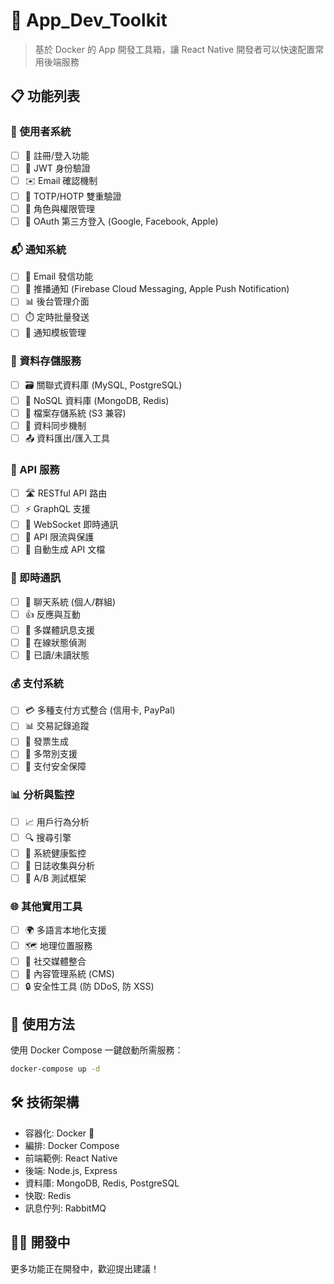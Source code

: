 # 🚀 App_Dev_Toolkit

> 基於 Docker 的 App 開發工具箱，讓 React Native 開發者可以快速配置常用後端服務

## 📋 功能列表

### 👤 使用者系統
 - [ ] 🔐 註冊/登入功能
 - [ ] 🔑 JWT 身份驗證
 - [ ] ✉️ Email 確認機制
 - [ ] 🔢 TOTP/HOTP 雙重驗證
 - [ ] 👥 角色與權限管理
 - [ ] 🔄 OAuth 第三方登入 (Google, Facebook, Apple)

### 📬 通知系統
 - [ ] 📧 Email 發信功能
 - [ ] 📱 推播通知 (Firebase Cloud Messaging, Apple Push Notification)
 - [ ] 📊 後台管理介面
 - [ ] ⏱️ 定時批量發送
 - [ ] 📝 通知模板管理

### 💾 資料存儲服務
 - [ ] 🗃️ 關聯式資料庫 (MySQL, PostgreSQL)
 - [ ] 📄 NoSQL 資料庫 (MongoDB, Redis)
 - [ ] 📁 檔案存儲系統 (S3 兼容)
 - [ ] 🔄 資料同步機制
 - [ ] 📤 資料匯出/匯入工具

### 🔄 API 服務
 - [ ] 🛣️ RESTful API 路由
 - [ ] ⚡ GraphQL 支援
 - [ ] 🔌 WebSocket 即時通訊
 - [ ] 🚧 API 限流與保護
 - [ ] 📖 自動生成 API 文檔

### 💬 即時通訊
 - [ ] 💭 聊天系統 (個人/群組)
 - [ ] 👍 反應與互動
 - [ ] 📎 多媒體訊息支援
 - [ ] 📡 在線狀態偵測
 - [ ] 📝 已讀/未讀狀態

### 💰 支付系統
 - [ ] 💳 多種支付方式整合 (信用卡, PayPal)
 - [ ] 📊 交易記錄追蹤
 - [ ] 🧾 發票生成
 - [ ] 💱 多幣別支援
 - [ ] 🔐 支付安全保障

### 📊 分析與監控
 - [ ] 📈 用戶行為分析
 - [ ] 🔍 搜尋引擎
 - [ ] 🚥 系統健康監控
 - [ ] 📝 日誌收集與分析
 - [ ] 🧪 A/B 測試框架

### 🌐 其他實用工具
 - [ ] 🌍 多語言本地化支援
 - [ ] 🗺️ 地理位置服務
 - [ ] 🔗 社交媒體整合
 - [ ] 🧩 內容管理系統 (CMS)
 - [ ] 🔒 安全性工具 (防 DDoS, 防 XSS)

## 🔧 使用方法

使用 Docker Compose 一鍵啟動所需服務：

```bash
docker-compose up -d
```

## 🛠️ 技術架構

- 容器化: Docker 🐳
- 編排: Docker Compose
- 前端範例: React Native
- 後端: Node.js, Express
- 資料庫: MongoDB, Redis, PostgreSQL
- 快取: Redis
- 訊息佇列: RabbitMQ

## 👨‍💻 開發中

更多功能正在開發中，歡迎提出建議！